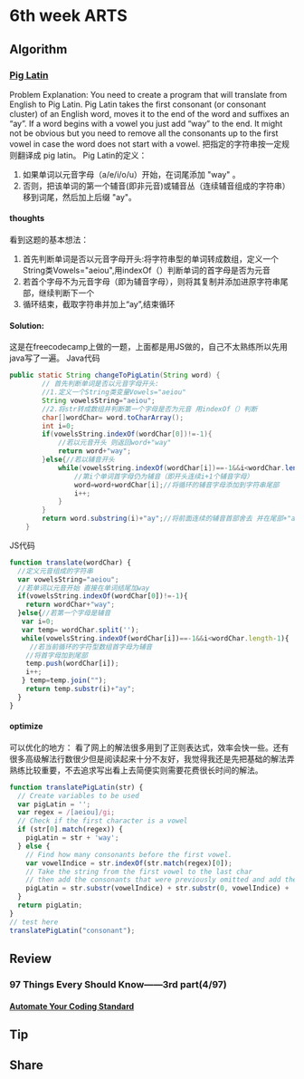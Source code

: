 # 6th week ARTS
## Algorithm
### [Pig Latin](https://forum.freecodecamp.org/t/freecodecamp-algorithm-challenge-guide-pig-latin/16039)
Problem Explanation:
You need to create a program that will translate from English to Pig Latin. Pig Latin takes the first consonant (or consonant cluster) of an English word, moves it to the end of the word and suffixes an “ay”. If a word begins with a vowel you just add “way” to the end. It might not be obvious but you need to remove all the consonants up to the first vowel in case the word does not start with a vowel.
把指定的字符串按一定规则翻译成 pig latin。
Pig Latin的定义：
1. 如果单词以元音字母（a/e/i/o/u）开始，在词尾添加 "way" 。
2. 否则，把该单词的第一个辅音(即非元音)或辅音丛（连续辅音组成的字符串）移到词尾，然后加上后缀 "ay"。
#### thoughts
看到这题的基本想法：
1. 首先判断单词是否以元音字母开头:将字符串型的单词转成数组，定义一个String类Vowels="aeiou",用indexOf（）判断单词的首字母是否为元音
2. 若首个字母不为元音字母（即为辅音字母），则将其复制并添加进原字符串尾部，继续判断下一个
3. 循环结束，截取字符串并加上“ay”,结束循环

#### Solution:
这是在freecodecamp上做的一题，上面都是用JS做的，自己不太熟练所以先用java写了一遍。
Java代码
```java
public static String changeToPigLatin(String word) {
		// 首先判断单词是否以元音字母开头:
		//1.定义一个String类变量Vowels="aeiou"
		String vowelsString="aeiou";
		//2.将str转成数组并判断第一个字母是否为元音 用indexOf（）判断
		char[]wordChar= word.toCharArray();
		int i=0;
		if(vowelsString.indexOf(wordChar[0])!=-1){
			//若以元音开头 则返回word+"way"
			return word+"way";
		}else{//若以辅音开头
			while(vowelsString.indexOf(wordChar[i])==-1&&i<wordChar.length-1){
				//第i个单词首字母仍为辅音（即开头连续i+1个辅音字母）
				word=word+wordChar[i];//将循环的辅音字母添加到字符串尾部
				i++;
			}
		}
		return word.substring(i)+"ay";//将前面连续的辅音首部舍去 并在尾部+"ay"
	}
```

JS代码

```javaScript
function translate(wordChar) {
  //定义元音组成的字符串
  var vowelsString="aeiou";
  //若单词以元音开始 直接在单词结尾加way
  if(vowelsString.indexOf(wordChar[0])!=-1){
    return wordChar+"way";
  }else{//若第一个字母是辅音
   var i=0;
   var temp= wordChar.split('');
   while(vowelsString.indexOf(wordChar[i])==-1&&i<wordChar.length-1){
     //若当前循环的字符型数组首字母为辅音
    //将首字母加到尾部
    temp.push(wordChar[i]);
    i++;
   } temp=temp.join("");
    return temp.substr(i)+"ay";
  }
}

```

#### optimize
可以优化的地方：
看了网上的解法很多用到了正则表达式，效率会快一些。还有很多高级解法行数很少但是阅读起来十分不友好，我觉得我还是先把基础的解法弄熟练比较重要，不去追求写出看上去简便实则需要花费很长时间的解法。
```javaScript
function translatePigLatin(str) {
  // Create variables to be used
  var pigLatin = '';
  var regex = /[aeiou]/gi;
  // Check if the first character is a vowel
  if (str[0].match(regex)) {
    pigLatin = str + 'way';
  } else {
    // Find how many consonants before the first vowel.
    var vowelIndice = str.indexOf(str.match(regex)[0]);
    // Take the string from the first vowel to the last char
    // then add the consonants that were previously omitted and add the ending.
    pigLatin = str.substr(vowelIndice) + str.substr(0, vowelIndice) + 'ay';
  }
  return pigLatin;
}
// test here
translatePigLatin("consonant");
```

## Review
### 97 Things Every Should Know——3rd part(4/97)
#### [Automate Your Coding Standard](https://97-things-every-x-should-know.gitbooks.io/97-things-every-programmer-should-know/content/en/thing_04/index.html)


## Tip
###


## Share
